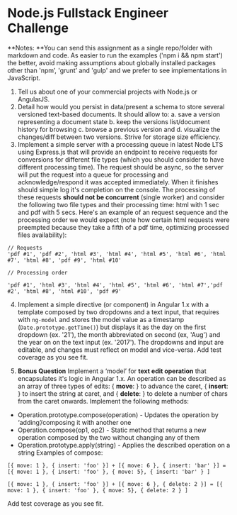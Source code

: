 # Node.js Fullstack Engineer Challenge

**Notes: **You can send this assignment as a single repo/folder with markdown and code. As easier to run the examples ('npm i && npm start') the better, avoid making assumptions about globally installed packages other than 'npm’, 'grunt’ and 'gulp' and we prefer to see implementations in JavaScript.

1. Tell us about one of your commercial projects with Node.js or AngularJS.
2. Detail how would you persist in data/present a schema to store several versioned text-based documents. It should allow to:
  a. save a version representing a document state
  b. keep the versions list/document history for browsing
  c. browse a previous version and
  d. visualize the changes/diff between two versions.
  Strive for storage size efficiency.
3. Implement a simple server with a processing queue in latest Node LTS using Express.js that will provide an endpoint to receive requests for conversions for different file types (which you should consider to have different processing time). The request should be async, so the server will put the request into a queue for processing and acknowledge/respond it was accepted immediately. When it finishes should simple log it's completion on the console. The processing of these requests **should not be concurrent** (single worker) and consider the following two file types and their processing time: html with 1 sec and  pdf with 5 secs. Here's an example of an request sequence and the processing order we would expect (note how certain html requests were preempted because they take a fifth of a pdf time, optimizing processed files availability):

  ```
  // Requests
  'pdf #1', 'pdf #2', 'html #3', 'html #4', 'html #5', 'html #6', 'html #7', 'html #8', 'pdf #9', 'html #10'

  // Processing order

  'pdf #1', 'html #3', 'html #4', 'html #5', 'html #6', 'html #7','pdf #2', 'html #8', 'html #10', 'pdf #9'
  ```

4. Implement a simple directive (or component) in Angular 1.x with a template composed by two dropdowns and a text input, that requires with `ng-model` and stores the model value as a timestamp (`Date.prototype.getTime()`) but displays it as the day on the first dropdown (ex. '21'), the month abbreviated on second (ex, 'Aug') and the year on on the text input (ex. '2017'). The dropdowns and input are editable, and changes must reflect on model and vice-versa. Add test coverage as you see fit.


5. **Bonus Question**
  Implement a ‘model’ for **text edit operation** that encapsulates it's logic in Angular 1.x. An operation can be described as an array of three types of edits: { **move**: <int> } to advance the caret, { **insert**: <string> } to insert the string at caret, and { **delete**: <int> } to delete a number of chars from the caret onwards. Implement the following methods:
  - Operation.prototype.compose(operation) - Updates the operation by ‘adding’/composing it with another one
  - Operation.compose(op1, op2) - Static method that returns a new operation composed by the two without changing any of them
  - Operation.prototype.apply(string) - Applies the described operation on a string
    Examples of compose:
  ```
  [{ move: 1 }, { insert: 'foo' }] + [{ move: 6 }, { insert: 'bar' }] = [{ move: 1 }, { insert: 'foo' }, { move: 5}, { insert: 'bar' } ]

  [{ move: 1 }, { insert: 'foo' }] + [{ move: 6 }, { delete: 2 }] = [{ move: 1 }, { insert: 'foo' }, { move: 5}, { delete: 2 } ]
  ```
  Add test coverage as you see fit.